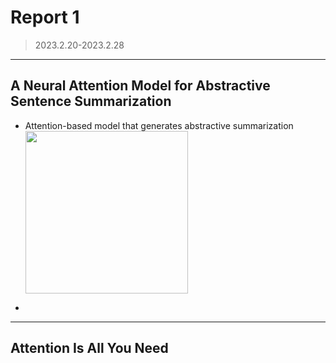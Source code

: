 # Report 1

> 2023.2.20-2023.2.28

--- 

## A Neural Attention Model for Abstractive Sentence Summarization

+ Attention-based model that generates abstractive summarization <img title="" src="file:///E:/NLP/微信图片_20230225160700.jpg" alt="" width="260" data-align="center">

+ 

--- 

## Attention Is All You Need


